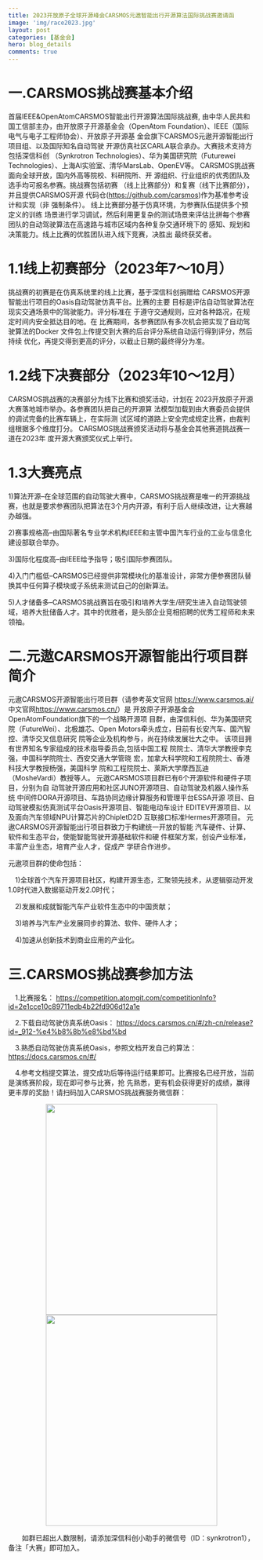 ```yaml
---
title: 2023开放原子全球开源峰会CARSMOS元遨智能出行开源算法国际挑战赛邀请函
image: 'img/race2023.jpg'
layout: post
categories: [基金会]
hero: blog_details
comments: true
---
```


# 一.CARSMOS挑战赛基本介绍
  首届IEEE&OpenAtomCARSMOS智能出行开源算法国际挑战赛,
由中华人民共和国工信部主办，由开放原子开源基金会（OpenAtom
Foundation）、IEEE（国际电气与电子工程师协会）、开放原子开源基
金会旗下CARSMOS元遨开源智能出行项目组、以及国际知名自动驾驶
开源仿真社区CARLA联合承办。大赛技术支持方包括深信科创
（Synkrotron Technologies）、华为美国研究院（Futurewei
Technologies）、上海AI实验室、清华MarsLab、OpenEV等。
CARSMOS挑战赛面向全球开放，国内外高等院校、科研院所、开
源组织、行业组织的优秀团队及选手均可报名参赛。挑战赛包括初赛
（线上比赛部分）和复赛（线下比赛部分），并且提供CARSMOS开源
代码仓(<https://github.com/carsmos>)作为基准参考设计和实现（非
强制条件）。
线上比赛部分基于仿真环境，为参赛队伍提供多个预定义的训练
场景进行学习调试，然后利用更复杂的测试场景来评估比拼每个参赛
团队的自动驾驶算法在高速路与城市区域内各种复杂交通环境下的
感知、规划和决策能力。线上比赛的优胜团队进入线下竞赛，决胜出
最终获奖者。

# 1.1线上初赛部分（2023年7～10月）
  挑战赛的初赛是在仿真系统里的线上比赛，基于深信科创捐赠给
CARSMOS开源智能出行项目的Oasis自动驾驶仿真平台。比赛的主要
目标是评估自动驾驶算法在现实交通场景中的驾驶能力。评分标准在
于遵守交通规则，应对各种路况，在规定时间内安全抵达目的地。在
比赛期间，各参赛团队有多次机会把实现了自动驾驶算法的Docker
文件包上传提交到大赛的后台评分系统自动运行得到评分，然后持续
优化，再提交得到更高的评分，以截止日期的最终得分为准。
# 1.2线下决赛部分（2023年10～12月）
CARSMOS挑战赛的决赛部分为线下比赛和颁奖活动，计划在
2023开放原子开源大赛落地城市举办。各参赛团队把自己的开源算
法模型加载到由大赛委员会提供的调试完备的比赛车辆上，在实际测
试区域的道路上安全完成规定比赛，由裁判组根据多个维度打分。
CARSMOS挑战赛颁奖活动将与基金会其他赛道挑战赛一道在2023年
度开源大赛颁奖仪式上举行。
# 1.3大赛亮点

1)算法开源–在全球范围的自动驾驶大赛中，CARSMOS挑战赛是唯一的开源挑战赛，也就是要求参赛团队把算法在3个月内开源，有利于后人继续改进，让大赛越办越强。

2)赛事规格高–由国际著名专业学术机构IEEE和主管中国汽车行业的工业与信息化建设部联合举办。

3)国际化程度高–由IEEE给予指导；吸引国际参赛团队。

4)入门门槛低–CARSMOS已经提供非常模块化的基准设计，非常方便参赛团队替换其中任何算子模块或子系统来测试自己的创新算法。

5)人才储备多–CARSMOS挑战赛旨在吸引和培养大学生/研究生进入自动驾驶领域，培养大批储备人才。其中的优胜者，是头部企业竞相招聘的优秀工程师和未来领袖。

# 二.元遨CARSMOS开源智能出行项目群简介
元遨CARSMOS开源智能出行项目群（请参考英文官网
<https://www.carsmos.ai/>中文官网<https://www.carsmos.cn/>）是
开放原子开源基金会OpenAtomFoundation旗下的一个战略开源项
目群，由深信科创、华为美国研究院（FutureWei）、北极雄芯、Open
Motors牵头成立，目前有长安汽车、国汽智控、清华交叉信息研究
院等企业及机构参与，尚在持续发展壮大之中。
该项目拥有世界知名专家组成的技术指导委员会,包括中国工程
院院士、清华大学教授李克强，中国科学院院士、西安交通大学管晓
宏，加拿大科学院和工程院院士、香港科技大学教授杨强，美国科学
院和工程院院士、莱斯大学摩西瓦迪（MosheVardi）教授等人。
元遨CARSMOS项目群已有6个开源软件和硬件子项目，分别为自
动驾驶开源应用和社区JUNO开源项目、自动驾驶及机器人操作系统
中间件DORA开源项目、车路协同边缘计算服务和管理平台ESSA开源
项目、自动驾驶模拟仿真测试平台Oasis开源项目、智能电动车设计
EDITEV开源项目、以及面向汽车领域NPU计算芯片的ChipletD2D
互联接口标准Hermes开源项目。
元遨CARSMOS开源智能出行项目群致力于构建统一开放的智能
汽车硬件、计算、软件和生态平台，使能智能驾驶开源基础软件和硬
件框架方案，创设产业标准，丰富产业生态，培育产业人才，促成产
学研合作进步。

元遨项目群的使命包括：

&emsp;1)全球首个汽车开源项目社区，构建开源生态，汇聚领先技术，从逻辑驱动开发1.0时代进入数据驱动开发2.0时代；

&emsp;2)发展和成就智能汽车产业软件生态中的中国贡献；

&emsp;3)培养与汽车产业发展同步的算法、软件、硬件人才；

&emsp;4)加速从创新技术到商业应用的产业化。
# 三.CARSMOS挑战赛参加方法

&emsp;1.比赛报名：
<https://competition.atomgit.com/competitionInfo?id=2e1cce10c89711edb4b22fd906d12a1e>

&emsp;2.下载自动驾驶仿真系统Oasis：
<https://docs.carsmos.cn/#/zh-cn/release?id=_912-%e4%b8%8b%e8%bd%bd>

&emsp;3.熟悉自动驾驶仿真系统Oasis，参照文档开发自己的算法：
<https://docs.carsmos.cn/#/>

&emsp;4.参考文档提交算法，提交成功后等待运行结果即可。比赛报名已经开放，当前是演练赛阶段，现在即可参与比赛，抢
先熟悉，更有机会获得更好的成绩，赢得更丰厚的奖励！请扫码加入CARSMOS挑战赛服务微信群：

<div align="center">
  <img src="{{'img/blog/talk.png'|relative_url}}" alt="" title="" style="width:350px;height:430px;" />
  <img src="{{'img/blog/talk1.png'|relative_url}}" alt="" title="" style="width:350px;height:430px;"/>
</div>

&emsp;&emsp;如群已超出人数限制，请添加深信科创小助手的微信号（ID：synkrotron1），备注「大赛」即可加入。